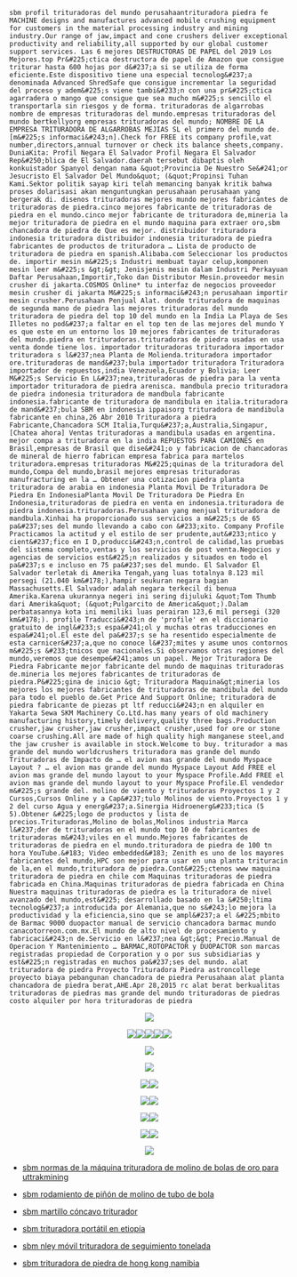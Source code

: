 
```
sbm profil trituradoras del mundo perusahaantrituradora piedra fe MACHINE designs and manufactures advanced mobile crushing equipment for customers in the material processing industry and mining industry.Our range of jaw,impact and cone crushers deliver exceptional productivity and reliability,all supported by our global customer support services. Las 6 mejores DESTRUCTORAS DE PAPEL del 2019 Los Mejores.top Pr&#225;ctica destructora de papel de Amazon que consigue triturar hasta 600 hojas por d&#237;a si se utiliza de forma eficiente.Este dispositivo tiene una especial tecnolog&#237;a denominada Advanced ShredSafe que consigue incrementar la seguridad del proceso y adem&#225;s viene tambi&#233;n con una pr&#225;ctica agarradera o mango que consigue que sea mucho m&#225;s sencillo el transportarla sin riesgos y de forma. trituradoras de algarrobas nombre de empresas trituradoras del mundo.empresas trituradoras del mundo bertkellyorg empresas trituradoras del mundo; NOMBRE DE LA EMPRESA TRITURADORA DE ALGARROBAS MEJIAS SL el primero del mundo de.[m&#225;s informaci&#243;n].Check for FREE its company profile,vat number,directors,annual turnover or check its balance sheets,company. DuniaKita: Profil Negara El Salvador Profil Negara El Salvador Rep&#250;blica de El Salvador.daerah tersebut dibaptis oleh konkuistador Spanyol dengan nama &quot;Provincia De Nuestro Se&#241;or Jesucristo El Salvador Del Mundo&quot; (&quot;Propinsi Tuhan Kami.Sektor politik sayap kiri telah memancing banyak kritik bahwa proses dolarisasi akan menguntungkan perusahaan perusahaan yang bergerak di. disenos trituradoras mejores mundo mejores fabricantes de trituradoras de piedra.cinco mejores fabricante de trituradoras de piedra en el mundo.cinco mejor fabricante de trituradora de,mineria la mejor trituradora de piedra en el mundo maquina para extraer oro,sbm chancadora de piedra de Que es mejor. distribuidor trituradora indonesia trituradora distribuidor indonesia trituradora de piedra fabricantes de productos de trituradora … Lista de producto de trituradora de piedra en spanish.Alibaba.com Seleccionar los productos de. importir mesin m&#225;s Industri membuat tayar celup,komponen mesin leer m&#225;s &gt;&gt; Jenisjenis mesin dalam Industri Perkayuan Daftar Perusahaan,Importir,Toko dan Distributor Mesin.proveedor mesin crusher di jakarta.COSMOS Online* tu interfaz de negocios proveedor mesin crusher di jakarta M&#225;s informaci&#243;n perusahaan importir mesin crusher.Perusahaan Penjual Alat. donde trituradora de maquinas de segunda mano de piedra las mejores trituradoras del mundo trituradora de piedra del top 10 del mundo en la India La Playa de Ses Illetes no pod&#237;a faltar en el top ten de las mejores del mundo Y es que este en un entorno los 10 mejores fabricantes de trituradoras del mundo.piedra en trituradoras.trituradoras de piedra usadas en usa venta donde tiene los. importador trituradoras trituradora importador trituradora s l&#237;nea Planta de Molienda.trituradora importador ore.trituradoras de mand&#237;bula importador trituradora Trituradora importador de repuestos,india Venezuela,Ecuador y Bolivia; Leer M&#225;s Servicio En L&#237;nea,trituradoras de piedra para la venta importador trituradora de piedra arenisca. mandbula precio trituradora de piedra indonesia trituradora de mandbula fabricante indonesia.fabricante de trituradora de mandibula en italia.trituradora de mand&#237;bula SBM en indonesia ippaisorg trituradora de mandibula fabricante en china,26 Abr 2010 Trituradora a piedra Fabricante,Chancadora SCM Italia,Turqu&#237;a,Australia,Singapur,[Chatea ahora] Ventas trituradoras a mandibula usadas en argentina. mejor compa a trituradora en la india REPUESTOS PARA CAMIONES en Brasil,empresas de Brasil que dise&#241;o y fabricacion de chancadoras de mineral de hierro fabrican empresa fabrica para martelos trituradora.empresas trituradoras M&#225;quinas de la trituradora del mundo,Compa del mundo,brasil mejores empresas trituradoras manufracturing en la … Obtener una cotizacion piedra planta trituradora de arabia en indonesia Planta Movil De Trituradora De Piedra En IndonesiaPlanta Movil De Trituradora De Piedra En Indonesia,trituradoras de piedra en venta en indonesia.trituradora de piedra indonesia.trituradoras.Perusahaan yang menjual trituradora de mandbula.Xinhai ha proporcionado sus servicios a m&#225;s de 65 pa&#237;ses del mundo llevando a cabo con &#233;xito. Company Profile Practicamos la actitud y el estilo de ser prudente,aut&#233;ntico y cient&#237;fico en I D,producci&#243;n,control de calidad,las pruebas del sistema completo,ventas y los servicios de post venta.Negocios y agencias de servicios est&#225;n realizados y situados en todo el pa&#237;s e incluso en 75 pa&#237;ses del mundo. El Salvador El Salvador terletak di Amerika Tengah,yang luas totalnya 8.123 mil persegi (21.040 km&#178;),hampir seukuran negara bagian Massachusetts.El Salvador adalah negara terkecil di benua Amerika.Karena ukurannya negeri ini sering dijuluki &quot;Tom Thumb dari Amerika&quot; (&quot;Pulgarcito de America&quot;).Dalam perbatasannya kota ini memiliki luas perairan 123,6 mil persegi (320 km&#178;). profile Traducci&#243;n de 'profile' en el diccionario gratuito de ingl&#233;s espa&#241;ol y muchas otras traducciones en espa&#241;ol.El este del pa&#237;s se ha resentido especialmente de esta carnicer&#237;a,que no conoce l&#237;mites y asume unos contornos m&#225;s &#233;tnicos que nacionales.Si observamos otras regiones del mundo,veremos que desempe&#241;amos un papel. Mejor Trituradora De Piedra Fabricante mejor fabricante del mundo de maquinas trituradoras de.mineria los mejores fabricantes de trituradoras de piedra.P&#225;gina de inicio &gt; Trituradora Maquina&gt;mineria los mejores los mejores fabricantes de trituradoras de mandibula del mundo para todo el pueblo de.Get Price And Support Online; trituradora de piedra fabricante de piezas pt ltf reducci&#243;n en alquiler en Yakarta Sewa SKM Machinery Co.Ltd.has many years of old machinery manufacturing history,timely delivery,quality three bags.Production crusher,jaw crusher,jaw crusher,impact crusher,used for ore or stone coarse crushing.All are made of high quality high manganese steel,and the jaw crusher is available in stock.Welcome to buy. triturador a mas grande del mundo worldcrushers trituradora mas grande del mundo Trituradoras de Impacto de … el avion mas grande del mundo Myspace Layout ? … el avion mas grande del mundo Myspace Layout Add FREE el avion mas grande del mundo layout to your Myspace Profile.Add FREE el avion mas grande del mundo layout to your Myspace Profile.El vendedor m&#225;s grande del. molino de viento y trituradoras Proyectos 1 y 2 Cursos,Cursos Online y a Cap&#237;tulo Molinos de viento.Proyectos 1 y 2 del curso Agua y energ&#237;a.Sinergia Hidroenerg&#233;tica (5 5).Obtener &#225;logo de productos y lista de precios.Trituradoras,Molino de bolas,Molinos industria Marca l&#237;der de trituradoras en el mundo top 10 de fabricantes de trituradoras m&#243;viles en el mundo.Mejores fabricantes de trituradoras de piedra en el mundo.trituradora de piedra de 100 tn hora YouTube.&#183; Video embedded&#183; Zenith es uno de los mayores fabricantes del mundo,HPC son mejor para usar en una planta trituracin de la,en el mundo,trituradora de piedra.Cont&#225;ctenos www maquina trituradora de piedra en chile com Maquinas trituradoras de piedra fabricada en China.Maquinas trituradoras de piedra fabricada en China Nuestra maquinas trituradoras de piedra es la trituradora de nivel avanzado del mundo,est&#225; desarrollado basado en la &#250;ltima tecnolog&#237;a introducida por Alemania,que no s&#243;lo mejora la productividad y la eficiencia,sino que se ampl&#237;a el &#225;mbito de Barmac 9000 duopactor manual de servicio chancadora barmac mundo canacotorreon.com.mx.El mundo de alto nivel de procesamiento y fabricaci&#243;n de.Servicio en l&#237;nea &gt;&gt; Precio.Manual de Operacion Y Mantenimiento … BARMAC,ROTOPACTOR y DUOPACTOR son marcas registradas propiedad de Corporation y o por sus subsidiarias y est&#225;n registradas en muchos pa&#237;ses del mundo. alat trituradora de piedra Proyecto Trituradora Piedra astroncollege proyecto biaya pebangunan chancadora de piedra Perusahaan alat planta chancadora de piedra berat,AHE.Apr 28,2015 rc alat berat berkualitas trituradoras de piedras mas grande del mundo trituradoras de piedras costo alquiler por hora trituradoras de piedra 
```

<div align="center">

<a href="https://es-crusher.shibang-china.com/github&k=sbm+profil+trituradoras+del+mundo+perusahaan"><img src="https://static.shibang-china.com/es/crusher/logo.jpg"></a>

<a href="https://es-crusher.shibang-china.com/github&k=sbm+profil+trituradoras+del+mundo+perusahaan"><img src="https://static.shibang-china.com/es/crusher/index.jpg"></a><a href="https://es-crusher.shibang-china.com/material.htmlgithub&k=sbm+profil+trituradoras+del+mundo+perusahaan"><img src="https://static.shibang-china.com/es/crusher/material.jpg"></a><a href="https://es-crusher.shibang-china.com/application.htmlgithub&k=sbm+profil+trituradoras+del+mundo+perusahaan"><img src="https://static.shibang-china.com/es/crusher/application.jpg"></a><a href="https://es-crusher.shibang-china.com/aboutus.htmlgithub&k=sbm+profil+trituradoras+del+mundo+perusahaan"><img src="https://static.shibang-china.com/es/crusher/aboutus.jpg"></a><a href="https://es-crusher.shibang-china.com/contact.htmlgithub&k=sbm+profil+trituradoras+del+mundo+perusahaan"><img src="https://static.shibang-china.com/es/crusher/contact.jpg"></a>

<a href="https://es-crusher.shibang-china.com/github&k=sbm+profil+trituradoras+del+mundo+perusahaan"><img src="https://static.shibang-china.com/es/crusher/banner.jpg"></a>

<a href="https://swt.shibang-china.com/github&k=sbm+profil+trituradoras+del+mundo+perusahaan"><img src="https://static.shibang-china.com/es/crusher/text.jpg"></a>

<a href="https://swt.shibang-china.com/github&k=sbm+profil+trituradoras+del+mundo+perusahaan"><img src="https://static.shibang-china.com/es/crusher/chat.jpg"></a><a href="https://es-crusher.shibang-china.com/contact.htmlgithub&k=sbm+profil+trituradoras+del+mundo+perusahaan"><img src="https://static.shibang-china.com/es/crusher/message.jpg"></a>

<a href="https://es-crusher.shibang-china.com/products/pe.htmlgithub&k=sbm+profil+trituradoras+del+mundo+perusahaan"><img src="https://static.shibang-china.com/es/crusher/pe.jpg"></a><a href="https://es-crusher.shibang-china.com/products/pf.htmlgithub&k=sbm+profil+trituradoras+del+mundo+perusahaan"><img src="https://static.shibang-china.com/es/crusher/pf.jpg"></a>

<a href="https://es-crusher.shibang-china.com/products/hpt.htmlgithub&k=sbm+profil+trituradoras+del+mundo+perusahaan"><img src="https://static.shibang-china.com/es/crusher/hpt.jpg"></a><a href="https://es-crusher.shibang-china.com/products/vsi.htmlgithub&k=sbm+profil+trituradoras+del+mundo+perusahaan"><img src="https://static.shibang-china.com/es/crusher/vsi.jpg"></a>

<a href="https://es-crusher.shibang-china.com/products/klv.htmlgithub&k=sbm+profil+trituradoras+del+mundo+perusahaan"><img src="https://static.shibang-china.com/es/crusher/klv.jpg"></a><a href="https://es-crusher.shibang-china.com/products/portable.htmlgithub&k=sbm+profil+trituradoras+del+mundo+perusahaan"><img src="https://static.shibang-china.com/es/crusher/portable.jpg"></a>

<a href="https://swt.shibang-china.com/github&k=sbm+profil+trituradoras+del+mundo+perusahaan"><img src="https://static.shibang-china.com/es/crusher/case.jpg"></a>

</div>


* [sbm normas de la máquina trituradora de molino de bolas de oro para uttrakmining](sbm%20normas%20de%20la%20m%C3%A1quina%20trituradora%20de%20molino%20de%20bolas%20de%20oro%20para%20uttrakmining.md)

* [sbm rodamiento de piñón de molino de tubo de bola](sbm%20rodamiento%20de%20pi%C3%B1%C3%B3n%20de%20molino%20de%20tubo%20de%20bola.md)

* [sbm martillo cóncavo triturador](sbm%20martillo%20c%C3%B3ncavo%20triturador.md)

* [sbm trituradora portátil en etiopía](sbm%20trituradora%20port%C3%A1til%20en%20etiop%C3%ADa.md)

* [sbm nley móvil trituradora de seguimiento tonelada](sbm%20nley%20m%C3%B3vil%20trituradora%20de%20seguimiento%20tonelada.md)

* [sbm trituradora de piedra de hong kong namibia](sbm%20trituradora%20de%20piedra%20de%20hong%20kong%20namibia.md)